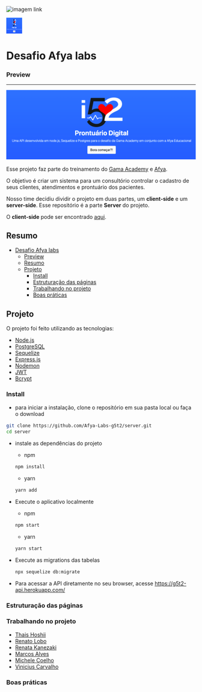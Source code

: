 ![imagem link ](https://img.shields.io/badge/g5t2-server-green)

<a href="https://g5t2-api.herokuapp.com/"><img src="./src/public/assets/api-logo.png" alt="logo da API" style="width:42px;height:42px;"></a>

# Desafio Afya labs

### Preview 

---
[![Logo API](./src/public/assets/api-logo.png)](https://g5t2-api.herokuapp.com/)

Esse projeto faz parte do treinamento do [Gama Academy](https://www.gama.academy/) e [Afya](https://afya.com.br/).

O objetivo é criar um sistema para um consultório controlar o cadastro de seus clientes, atendimentos e prontuário dos pacientes.

Nosso time decidiu dividir o projeto em duas partes, um **client-side** e um **server-side**. Esse repositório é a parte **Server** do projeto. 

O **client-side** pode ser encontrado [aqui](https://github.com/Afya-Labs-g5t2/client).

## Resumo

- [Desafio Afya labs](#desafio-afya-labs)
    - [Preview](#preview)
  - [Resumo](#resumo)
  - [Projeto](#projeto)
    - [Install](#install)
    - [Estruturação das páginas](#estruturação-das-páginas)
    - [Trabalhando no projeto](#trabalhando-no-projeto)
    - [Boas práticas](#boas-práticas)

## Projeto


O projeto foi feito utilizando as tecnologias:

- [Node.js](https://nodejs.org/) 
- [PostgreSQL](https://www.postgresql.org/)
- [Sequelize](https://sequelize.org/)
- [Express.js](https://expressjs.com/)
- [Nodemon](https://nodemon.io/)
- [JWT](https://jwt.io/)
- [Bcrypt](https://www.npmjs.com/package/bcrypt)


### Install

- para iniciar a instalação, clone o repositório em sua pasta local ou faça o download 
```bash
git clone https://github.com/Afya-Labs-g5t2/server.git
cd server
```
- instale as dependências do projeto

  - npm
  ```bash
  npm install
  ```
  - yarn
  ```bash
  yarn add
  ```
- Execute o aplicativo localmente
  - npm
  ```bash
  npm start
  ```
  - yarn
  ```bash
  yarn start
  ```
- Execute as migrations das tabelas
  
  ```bash
  npx sequelize db:migrate
  ``` 
- Para acessar a API diretamente no seu browser, acesse https://g5t2-api.herokuapp.com/

### Estruturação das páginas
  
### Trabalhando no projeto

- [Thais Hoshii](https://github.com/Thais-Hoshii)
- [Renato Lobo](https://github.com/renatolobojr)
- [Renata Kanezaki](https://github.com/RenataMie)
- [Marcos Alves](https://github.com/mlamarques)
- [Michele Coelho](https://github.com/micheleset7)
- [Vinicius Carvalho](https://github.com/vinicius-carvalho)


### Boas práticas
